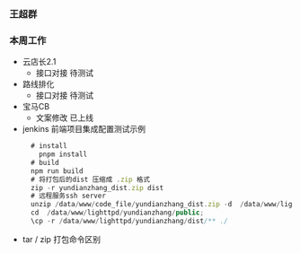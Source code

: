 ### 王超群
 ### 本周工作
  - 云店长2.1
    - 接口对接 待测试
  - 路线排化
    - 接口对接 待测试
  - 宝马CB
    -  文案修改 已上线
  - jenkins 前端项目集成配置测试示例
    ```js 
      # install
        pnpm install
      # build
      npm run build
      # 将打包后的dist 压缩成 .zip 格式
      zip -r yundianzhang_dist.zip dist
      # 远程服务ssh server
      unzip /data/www/code_file/yundianzhang_dist.zip -d  /data/www/lighttpd/yundianzhang; 
      cd  /data/www/lighttpd/yundianzhang/public; 
      \cp -r /data/www/lighttpd/yundianzhang/dist/** ./
    ```
  - tar / zip 打包命令区别